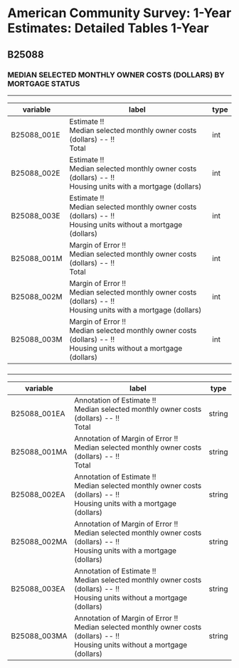 # American Community Survey: 1-Year Estimates: Detailed Tables 1-Year

## B25088

### MEDIAN SELECTED MONTHLY OWNER COSTS (DOLLARS) BY MORTGAGE STATUS

___

| variable | label | type |
| ----- | ----- | ----- |
| B25088_001E | Estimate !!<br>Median selected monthly owner costs (dollars) -- !!<br>Total | int |
| B25088_002E | Estimate !!<br>Median selected monthly owner costs (dollars) -- !!<br>Housing units with a mortgage (dollars) | int |
| B25088_003E | Estimate !!<br>Median selected monthly owner costs (dollars) -- !!<br>Housing units without a mortgage (dollars) | int |
| B25088_001M | Margin of Error !!<br>Median selected monthly owner costs (dollars) -- !!<br>Total | int |
| B25088_002M | Margin of Error !!<br>Median selected monthly owner costs (dollars) -- !!<br>Housing units with a mortgage (dollars) | int |
| B25088_003M | Margin of Error !!<br>Median selected monthly owner costs (dollars) -- !!<br>Housing units without a mortgage (dollars) | int |
### 

___

| variable | label | type |
| ----- | ----- | ----- |
| B25088_001EA | Annotation of Estimate !!<br>Median selected monthly owner costs (dollars) -- !!<br>Total | string |
| B25088_001MA | Annotation of Margin of Error !!<br>Median selected monthly owner costs (dollars) -- !!<br>Total | string |
| B25088_002EA | Annotation of Estimate !!<br>Median selected monthly owner costs (dollars) -- !!<br>Housing units with a mortgage (dollars) | string |
| B25088_002MA | Annotation of Margin of Error !!<br>Median selected monthly owner costs (dollars) -- !!<br>Housing units with a mortgage (dollars) | string |
| B25088_003EA | Annotation of Estimate !!<br>Median selected monthly owner costs (dollars) -- !!<br>Housing units without a mortgage (dollars) | string |
| B25088_003MA | Annotation of Margin of Error !!<br>Median selected monthly owner costs (dollars) -- !!<br>Housing units without a mortgage (dollars) | string |

